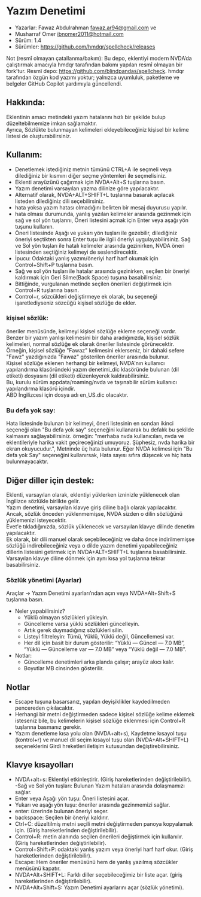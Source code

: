 # Yazım Denetimi

- Yazarlar: Fawaz Abdulrahman <fawaz.ar94@gmail.com> ve  
- Musharraf Omer <ibnomer2011@hotmail.com>  
- Sürüm: 1.4
- Sürümler: https://github.com/hmdqr/spellcheck/releases  

Not (resmî olmayan çatallanma/bakım): Bu depo, eklentiyi modern NVDA’da çalıştırmak amacıyla hmdqr tarafından bakımı yapılan resmî olmayan bir fork’tur. Resmî depo: https://github.com/blindpandas/spellcheck. hmdqr tarafından özgün kod yazımı yoktur; yalnızca uyumluluk, paketleme ve belgeler GitHub Copilot yardımıyla güncellendi.

## Hakkında:  

Eklentinin amacı metindeki yazım hatalarını hızlı bir şekilde bulup düzeltebilmemize imkan sağlamaktır.  
Ayrıca, Sözlükte bulunmayan kelimeleri ekleyebileceğiniz kişisel bir kelime listesi de oluşturabilirsiniz.  

## Kullanım:  

- Denetlemek istediğiniz metnin tümünü CTRL+A ile seçmeli veya dilediğiniz bir kısmını diğer seçme yöntemleri ile seçmelisiniz.  
- Eklenti arayüzünü çağırmak için NVDA+Alt+S tuşlarına basın.  
- Yazım denetimi varsayılan yazma dilinize göre yapılacaktır.  
- Alternatif olarak, NVDA+ALT+SHIFT+L tuşlarına basarak açılacak listeden dilediğiniz dili seçebilirsiniz.  
- hata yoksa yazım hatası olmadığını belirten bir mesaj duyurusu yapılır.  
- hata olması durumunda, yanlış yazılan kelimeler arasında gezinmek için sağ ve sol yön tuşlarını, Öneri listesini açmak için Enter veya aşağı yön tuşunu kullanın.  
- Öneri listesinde Aşağı ve yukarı yön tuşları ile gezebilir, dilediğiniz öneriyi seçtikten sonra Enter tuşu ile ilgili öneriyi uygulayabilirsiniz. Sağ ve Sol yön tuşları ile hatalı kelimeler arasında gezinirken, NVDA öneri listesinden seçtiğiniz kelimeyi de seslendirecektir.  
 - İpucu: Odaktaki yanlış yazım/öneriyi harf harf okumak için Control+Shift+P tuşlarına basın.
- Sağ ve sol yön tuşları ile hatalar arasında gezinirken, seçilen bir öneriyi kaldırmak için Geri Silme(Back Space) tuşuna basabilirsiniz.  
- Bittiğinde, vurgulanan metinde seçilen önerileri değiştirmek için Control+R tuşlarına basın.  
- Control+r, sözcükleri değiştirmeye ek olarak, bu seçeneği işaretlediyseniz sözcüğü kişisel sözlüğe de ekler.  

### kişisel sözlük:

öneriler menüsünde, kelimeyi kişisel sözlüğe ekleme seçeneği vardır. Benzer bir yazım yanlışı kelimesini bir daha aradığınızda, kişisel sözlük kelimeleri, normal sözlüğe ek olarak öneriler listesinde görünecektir.  
Örneğin, kişisel sözlüğe "Fawaz" kelimesini eklerseniz, bir dahaki sefere "Fawz" yazdığınızda "Fawaz" gösterilen öneriler arasında bulunur.  
Kişisel sözlüğe eklenen herhangi bir kelimeyi, NVDA'nın kullanıcı yapılandırma klasöründeki yazım denetimi_dic klasöründe bulunan (dil etiketi) dosyasını (dil etiketi) düzenleyerek kaldırabilirsiniz.  
Bu, kurulu sürüm appdata/roaming/nvda ve taşınabilir sürüm kullanıcı yapılandırma klasörü içindir.  
ABD İngilizcesi için dosya adı en_US.dic olacaktır.  

### Bu defa yok say:  

Hata listesinde bulunan bir kelimeyi, öneri listesinin en sondan ikinci seçeneği olan "Bu defa yok say" seçeneğini kullanarak bu defalık bu şekilde kalmasını sağlayabilirsiniz.
örneğin: "merhaba nvda kullanıcıları, nvda ve eklentileriyle harika vakit geçireceğinizi umuyoruz. Şüphesiz, nvda harika bir ekran okuyucudur.", Metninde üç hata bulunur. Eğer NVDA kelimesi için "Bu defa yok Say" seçeneğini kullanırsak, Hata sayısı sıfıra düşecek ve hiç hata bulunmayacaktır.  

## Diğer diller için destek:

Eklenti, varsayılan olarak, eklentiyi yüklerken izninizle yüklenecek olan İngilizce sözlükle birlikte gelir.  
Yazım denetimi, varsayılan klavye giriş diline bağlı olarak yapılacaktır.  
Ancak, sözlük önceden yüklenmemişse, NVDA sizden o dilin sözlüğünü yüklemenizi isteyecektir.  
Evet'e tıkladığınızda, sözlük yüklenecek ve varsayılan klavye dilinde denetim yapılacaktır.  
Ek olarak, bir dili manuel olarak seçebileceğiniz ve daha önce indirilmemişse sözlüğü indirebileceğiniz veya o dilde yazım denetimi yapabileceğiniz dillerin listesini getirmek için NVDA+ALT+SHIFT+L tuşlarına basabilirsiniz.  
Varsayılan klavye diline dönmek için aynı kısa yol tuşlarına tekrar basabilirsiniz.  

### Sözlük yönetimi (Ayarlar)

Araçlar → Yazım Denetimi ayarları’ndan açın veya NVDA+Alt+Shift+S tuşlarına basın.

- Neler yapabilirsiniz?
	- Yüklü olmayan sözlükleri yükleyin.
	- Güncelleme varsa yüklü sözlükleri güncelleyin.
	- Artık gerek duymadığınız sözlükleri silin.
	- Listeyi filtreleyin: Tümü, Yüklü, Yüklü değil, Güncellemesi var.
	- Her dil için basit bir durum gösterilir: “Yüklü — Güncel — 7.0 MB”, “Yüklü — Güncelleme var — 7.0 MB” veya “Yüklü değil — 7.0 MB”.
- Notlar:
	- Güncelleme denetimleri arka planda çalışır; arayüz akıcı kalır.
	- Boyutlar MB cinsinden gösterilir.

## Notlar

- Escape tuşuna basarsanız, yapılan deyişiklikler kaydedilmeden pencereden çıkılacaktır.  
- Herhangi bir metni değiştirmeden sadece kişisel sözlüğe kelime eklemek isteseniz bile, bu kelimelerin kişisel sözlüğe eklenmesi için Control+R tuşlarına basmanız gerekir.  
- Yazım denetleme kısa yolu olan (NVDA+alt+s), Kaydetme kısayol tuşu (kontrol+r) ve manuel dil seçim kısayol tuşu olan (NVDA+Alt+SHIFT+L) seçeneklerini Girdi hreketleri iletişim kutusundan değiştirebilirsiniz.  


## Klavye kısayolları

- NVDA+alt+s: Eklentiyi etkinleştirir. (Giriş hareketlerinden değiştirilebilir).  
-Sağ ve Sol yön tuşları: Bulunan Yazım hataları arasında dolaşmamızı sağlar.  
- Enter veya Aşağı yön tuşu: Öneri listesini açar.  
- Yukarı ve aşağı yön tuşu: öneriler arasında gezinmemizi sağlar.  
- enter: üzerinde bulunan öneriyi seçer.  
- backspace: Seçilen bir öneriyi kaldırır.
- Ctrl+C: düzeltilmiş metni seçili metni değiştirmeden panoya kopyalamak için. (Giriş hareketlerinden değiştirilebilir).  
- Control+R: metin alanında seçilen önerileri değiştirmek için kullanılır. (Giriş hareketlerinden değiştirilebilir).  
- Control+Shift+P: odaktaki yanlış yazım veya öneriyi harf harf okur. (Giriş hareketlerinden değiştirilebilir).  
- Escape: Hem öneriler menüsünü hem de yanlış yazılmış sözcükler menüsünü kapatır.  
- NVDA+Alt+SHIFT+L: Farklı diller seçebileceğimiz bir liste açar. (giriş hareketlerinden değiştirilebilir).  
- NVDA+Alt+Shift+S: Yazım Denetimi ayarlarını açar (sözlük yönetimi).

  